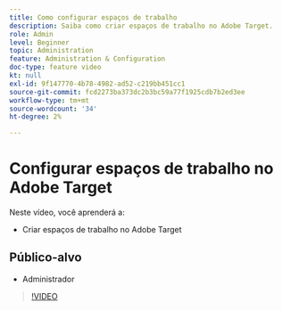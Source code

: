 ```yaml
---
title: Como configurar espaços de trabalho
description: Saiba como criar espaços de trabalho no Adobe Target.
role: Admin
level: Beginner
topic: Administration
feature: Administration & Configuration
doc-type: feature video
kt: null
exl-id: 9f147770-4b78-4982-ad52-c219bb451cc1
source-git-commit: fcd2273ba373dc2b3bc59a77f1925cdb7b2ed3ee
workflow-type: tm+mt
source-wordcount: '34'
ht-degree: 2%

---
```


# Configurar espaços de trabalho no Adobe Target

Neste vídeo, você aprenderá a:

* Criar espaços de trabalho no Adobe Target

## Público-alvo

* Administrador

>[!VIDEO](https://video.tv.adobe.com/v/19463/?quality=12)
